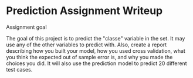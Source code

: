 Prediction Assignment Writeup
============

Assignment goal

The goal of this project is to predict the "classe" variable in the set. It may use any of the other variables to predict with. 
Also, create a report describing how you built your model, how you used cross validation, what you think the expected out of sample error is, and why you made the choices you did.
It will also use the prediction model to predict 20 different test cases. 


